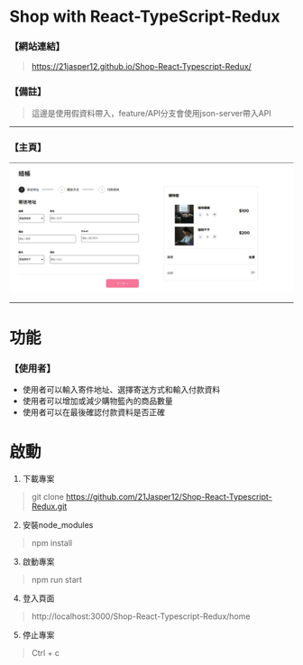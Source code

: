 # Shop with React-TypeScript-Redux

### 【網站連結】
> https://21jasper12.github.io/Shop-React-Typescript-Redux/

### 【備註】
> 這邊是使用假資料帶入，feature/API分支會使用json-server帶入API

---

### 【主頁】
![image](https://github.com/21Jasper12/Shop-React-Typescript-Redux/blob/main/src/img/Shop-homePage.jpg)

---
#  功能

### 【使用者】
* 使用者可以輸入寄件地址、選擇寄送方式和輸入付款資料
* 使用者可以增加或減少購物籃內的商品數量
* 使用者可以在最後確認付款資料是否正確



# 啟動
1. 下載專案
> git clone https://github.com/21Jasper12/Shop-React-Typescript-Redux.git

2. 安裝node_modules
> npm install

3. 啟動專案
> npm run start

4. 登入頁面
> http://localhost:3000/Shop-React-Typescript-Redux/home

5. 停止專案
> Ctrl + c